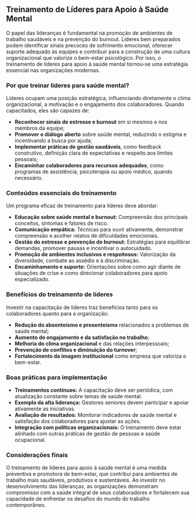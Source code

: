 
## Treinamento de Líderes para Apoio à Saúde Mental

O papel das lideranças é fundamental na promoção de ambientes de trabalho saudáveis e na prevenção do burnout. Líderes bem preparados podem identificar sinais precoces de sofrimento emocional, oferecer suporte adequado às equipes e contribuir para a construção de uma cultura organizacional que valorize o bem-estar psicológico. Por isso, o treinamento de líderes para apoio à saúde mental tornou-se uma estratégia essencial nas organizações modernas.

### Por que treinar líderes para saúde mental?

Líderes ocupam uma posição estratégica, influenciando diretamente o clima organizacional, a motivação e o engajamento dos colaboradores. Quando capacitados, eles são capazes de:

- **Reconhecer sinais de estresse e burnout** em si mesmos e nos membros da equipe;
- **Promover o diálogo aberto** sobre saúde mental, reduzindo o estigma e incentivando a busca por ajuda;
- **Implementar práticas de gestão saudáveis**, como feedback construtivo, definição clara de expectativas e respeito aos limites pessoais;
- **Encaminhar colaboradores para recursos adequados**, como programas de assistência, psicoterapia ou apoio médico, quando necessário.

### Conteúdos essenciais do treinamento

Um programa eficaz de treinamento para líderes deve abordar:

- **Educação sobre saúde mental e burnout:** Compreensão dos principais conceitos, sintomas e fatores de risco.
- **Comunicação empática:** Técnicas para ouvir ativamente, demonstrar compreensão e acolher relatos de dificuldades emocionais.
- **Gestão do estresse e prevenção do burnout:** Estratégias para equilibrar demandas, promover pausas e incentivar o autocuidado.
- **Promoção de ambientes inclusivos e respeitosos:** Valorização da diversidade, combate ao assédio e à discriminação.
- **Encaminhamento e suporte:** Orientações sobre como agir diante de situações de crise e como direcionar colaboradores para apoio especializado.

### Benefícios do treinamento de líderes

Investir na capacitação de líderes traz benefícios tanto para os colaboradores quanto para a organização:

- **Redução do absenteísmo e presenteísmo** relacionados a problemas de saúde mental;
- **Aumento do engajamento e da satisfação no trabalho**;
- **Melhoria do clima organizacional** e das relações interpessoais;
- **Prevenção de conflitos e diminuição do turnover**;
- **Fortalecimento da imagem institucional** como empresa que valoriza o bem-estar.

### Boas práticas para implementação

- **Treinamentos contínuos:** A capacitação deve ser periódica, com atualização constante sobre temas de saúde mental.
- **Exemplo da alta liderança:** Gestores seniores devem participar e apoiar ativamente as iniciativas.
- **Avaliação de resultados:** Monitorar indicadores de saúde mental e satisfação dos colaboradores para ajustar as ações.
- **Integração com políticas organizacionais:** O treinamento deve estar alinhado com outras práticas de gestão de pessoas e saúde ocupacional.

### Considerações finais

O treinamento de líderes para apoio à saúde mental é uma medida preventiva e promotora de bem-estar, que contribui para ambientes de trabalho mais saudáveis, produtivos e sustentáveis. Ao investir no desenvolvimento das lideranças, as organizações demonstram compromisso com a saúde integral de seus colaboradores e fortalecem sua capacidade de enfrentar os desafios do mundo do trabalho contemporâneo.
```
